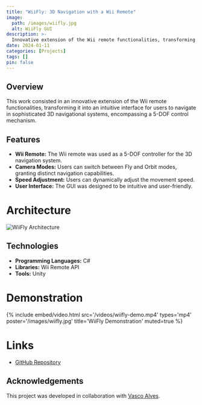 ```yaml
---
title: "WiiFly: 3D Navigation with a Wii Remote"
image:
  path: /images/wiifly.jpg
  alt: WiiFly GUI
description: >-
  Innovative extension of the Wii remote functionalities, transforming it into an interface to navigate in 3D systems.
date: 2024-01-11
categories: [Projects]
tags: []
pin: false
---
```


## Overview

This work consisted in an innovative extension of the Wii remote functionalities, transforming it into an intuitive interface for users to navigate in sophisticated 3D navigational systems, encompassing a 5-DOF control mechanism.

## Features

- **Wii Remote:** The Wii remote was used as a 5-DOF controller for the 3D navigation system.
- **Camera Modes:** Users can switch between Fly and Orbit modes, granting distinct navigation capabilities.
- **Speed Adjustment:** Users can dynamically adjust the movement speed.
- **User Interface:** The GUI was designed to be intuitive and user-friendly.

# Architecture

![WiiFly Architecture](/wiifly-architecture.jpg)

## Technologies

- **Programming Languages:** C#
- **Libraries:** Wii Remote API
- **Tools:** Unity

# Demonstration

{%
  include embed/video.html
  src='/videos/wiifly-demo.mp4'
  types='mp4'
  poster='/images/wiifly.jpg'
  title='WiiFly Demonstration'
  muted=true
%}


# Links

- [GitHub Repository](https://github.com/xico2001pt/wiifly-3d-navigation)

## Acknowledgements

This project was developed in collaboration with [Vasco Alves](https://github.com/Vasco52).
